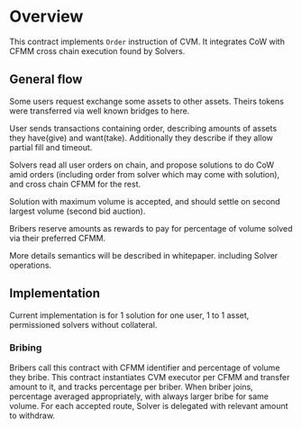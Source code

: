 # Overview

This contract implements `Order` instruction of CVM.
It integrates CoW with CFMM cross chain execution found by Solvers.

## General flow


Some users request exchange some assets to other assets.
Theirs tokens were transferred via well known bridges to here. 

User sends transactions containing order, describing amounts of assets they have(give) and want(take).
Additionally they describe if they allow partial fill and timeout.

Solvers read all user orders on chain, and propose solutions to do CoW amid orders (including order from solver which may come with solution),
and cross chain CFMM for the rest. 

Solution with maximum volume is accepted, and should settle on second largest volume (second bid auction). 

Bribers reserve amounts as rewards to pay for percentage of volume solved via their preferred CFMM.

More details semantics will be described in whitepaper. including Solver operations.

## Implementation

Current implementation is for 1 solution for one user, 1 to 1 asset, permissioned solvers without collateral.

### Bribing

Bribers call this contract with CFMM identifier and percentage of volume they bribe. 
This contract instantiates CVM executor per CFMM and transfer amount to it, and tracks percentage per briber.
When briber joins, percentage averaged appropriately, with always larger bribe for same volume.
For each accepted route, Solver is delegated with relevant amount to withdraw.



